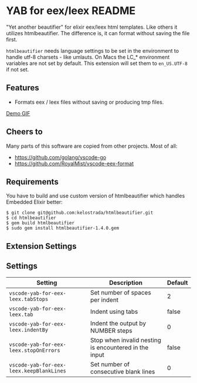 # YAB for eex/leex README

"Yet another beautifier" for elixir eex/leex html templates. Like others it utilizes htmlbeautifier. The
difference is, it can format without saving the file first.

`htmlbeautifier` needs language settings to be set in the environment to handle utf-8 charsets - like umlauts.
On Macs the LC_* environment variables are not set by default. This extension will set them to `en_US.UTF-8`
if not set.

## Features

* Formats eex / leex files without saving or producing tmp files.

[Demo GIF](https://raw.githubusercontent.com/ouven/vscode-yab-for-eex-leex/master/images/demo.gif)

## Cheers to

Many parts of this software are copied from other projects. Most of all:
* https://github.com/golang/vscode-go
* https://github.com/RoyalMist/vscode-eex-format

## Requirements

You have to build and use custom version of htmlbeautifier which handles Embedded Elixir better:

```
$ git clone git@github.com:kelostrada/htmlbeautifier.git
$ cd htmlbeautifier
$ gem build htmlbeautifier
$ sudo gem install htmlbeautifier-1.4.0.gem
```

## Extension Settings

## Settings

| Setting                              | Description                                           | Default |
| ------------------------------------ | ----------------------------------------------------- | ------- |
| `vscode-yab-for-eex-leex.tabStops`       | Set number of spaces per indent                       | 2       |
| `vscode-yab-for-eex-leex.tab`            | Indent using tabs                                     | false   |
| `vscode-yab-for-eex-leex.indentBy`       | Indent the output by NUMBER steps                     | 0       |
| `vscode-yab-for-eex-leex.stopOnErrors`   | Stop when invalid nesting is encountered in the input | false   |
| `vscode-yab-for-eex-leex.keepBlankLines` | Set number of consecutive blank lines                 | 0       |

